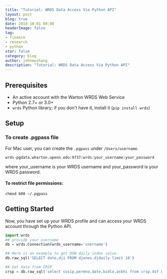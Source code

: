 ```yaml
---
title: "Tutorial: WRDS Data Access Via Python API"
layout: post
blog: true
date: 2018-10-01 00:00
headerImage: false
tag:
- finance
- research
- python
star: false
category: blog
author: johnewzhang
description: "Tutorial: WRDS Data Access Via Python API"
---
```


## Prerequisites

* An active account with the Warton WRDS Web Service
* Python 2.7+ or 3.0+
* ```wrds``` Python library; if you don't have it, install it (```pip install wrds```)

## Setup

### To create .pgpass file

For Mac user, you can create the ```.pgpass``` under ```/Users/username```.

```unix
wrds-pgdata.wharton.upenn.edu:9737:wrds:your_username:your_password
```

where your_username is your WRDS username and your_password is your WRDS password. 

#### To restrict file permissions:

```chmod 600 ~/.pgpass```

## Getting Started

Now, you have set up your WRDS profile and can access your WRDS account through the Python API.

```python
import wrds
## provide your username 
db = wrds.Connection(wrds_username='username')

## Here is an example to get DOW daily index value.
db.raw_sql('SELECT date,dji FROM djones.djdaily limit 10')

## Get data from CRSP
crsp = db.raw_sql('select cusip,permno,date,bidlo,askhi from crsp.dsf LIMIT 100')
```

